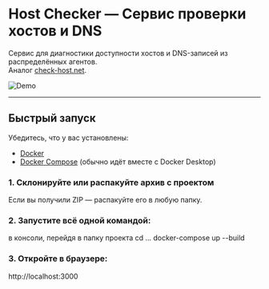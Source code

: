 # Host Checker — Сервис проверки хостов и DNS

Сервис для диагностики доступности хостов и DNS-записей из распределённых агентов.  
Аналог [check-host.net](https://check-host.net).

![Demo](https://via.placeholder.com/800x400?text=Host+Checker+UI+Preview) <!-- опционально -->

---

## Быстрый запуск

Убедитесь, что у вас установлены:
- [Docker](https://docs.docker.com/engine/install/)
- [Docker Compose](https://docs.docker.com/compose/install/) (обычно идёт вместе с Docker Desktop)

### 1. Склонируйте или распакуйте архив с проектом

Если вы получили ZIP — распакуйте его в любую папку.

### 2. Запустите всё одной командой:

в консоли, перейдя в папку проекта cd ...
docker-compose up --build

### 3. Откройте в браузере:
http://localhost:3000